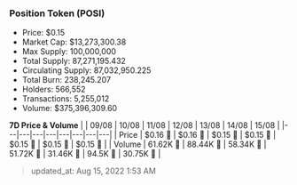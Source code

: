 
  ### Position Token (POSI)
  - Price: $0.15
  - Market Cap: $13,273,300.38
  - Max Supply: 100,000,000
  - Total Supply: 87,271,195.432
  - Circulating Supply: 87,032,950.225
  - Total Burn: 238,245.207
  - Holders: 566,552
  - Transactions: 5,255,012
  - Volume: $375,396,309.60

  **7D Price & Volume**
  | | 09&#x2F;08 | 10&#x2F;08 | 11&#x2F;08 | 12&#x2F;08 | 13&#x2F;08 | 14&#x2F;08 | 15&#x2F;08 |
  |---|---|---|---|---|---|---|---|
  | Price | $0.16 🔻 | $0.16 🚀 | $0.15 🔻 | $0.15 🔻 | $0.15 🚀 | $0.15 🔻 | $0.15 🚀 |
  | Volume | 61.62K 🚀 | 88.44K 🚀 | 58.34K 🔻 | 51.72K 🔻 | 31.46K 🔻 | 94.5K 🚀 | 30.75K 🔻 |

  > updated_at: Aug 15, 2022 1:53 AM
